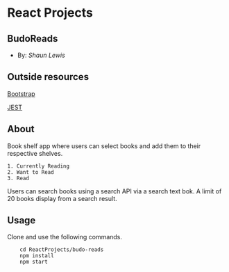 # React Projects

## BudoReads
+ By: *Shaun Lewis*

## Outside resources

[Bootstrap](https://getbootstrap.com/)

[JEST](https://jestjs.io/)

## About
Book shelf app where users can select books and add them to their respective shelves.

    1. Currently Reading
    2. Want to Read
    3. Read

Users can search books using a search API via a search text bok. A limit of 20 books display from a search result.


## Usage
Clone and use the following commands.

```unix
    cd ReactProjects/budo-reads
    npm install
    npm start
```

